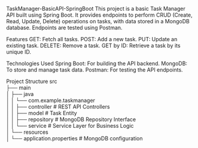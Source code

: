 TaskManager-BasicAPI-SpringBoot
This project is a basic Task Manager API built using Spring Boot. It provides endpoints to perform CRUD (Create, Read, Update, Delete) operations on tasks, with data stored in a MongoDB database. Endpoints are tested using Postman.

Features
GET: Fetch all tasks.
POST: Add a new task.
PUT: Update an existing task.
DELETE: Remove a task.
GET by ID: Retrieve a task by its unique ID.

Technologies Used
Spring Boot: For building the API backend.
MongoDB: To store and manage task data.
Postman: For testing the API endpoints.

Project Structure
src  
├── main  
│   ├── java  
│   │   └── com.example.taskmanager  
│   │       ├── controller   # REST API Controllers  
│   │       ├── model        # Task Entity  
│   │       ├── repository   # MongoDB Repository Interface  
│   │       └── service      # Service Layer for Business Logic  
│   └── resources  
│       └── application.properties  # MongoDB configuration  
